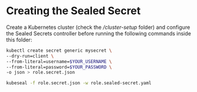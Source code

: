 # Creating the Sealed Secret

Create a Kubernetes cluster (check the _/cluster-setup_ folder) and configure
the Sealed Secrets controller before running the following commands inside this
folder:

```bash
kubectl create secret generic mysecret \
--dry-run=client \
--from-literal=username=$YOUR_USERNAME \
--from-literal=password=$YOUR_PASSWORD \
-o json > role.secret.json

kubeseal -f role.secret.json -w role.sealed-secret.yaml
```
